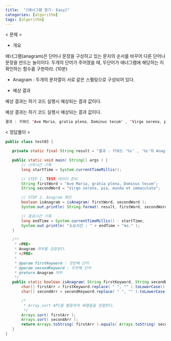 ```yaml
---
title:  "[애너그램 찾기- Easy]"
categories: [algorithm]
tags: [algorithm]
---
```


< 문제 >
 - 개요
 
 애너그램(anagram)은 단어나 문장을 구성하고 있는 문자의 순서를 바꾸어 다른 단어나 문장을 만드는 놀이이다. 
 두개의 단어가 주어졌을 때, 두단어가 애너그램에 해당하는 지 확인하는 함수를 구현하라. (10분) 
 
 * Anagram : 두개의 문자열이 서로 같은 스펠링으로 구성되어 있다.
 
 - 예상 결과
 
 예상 결과는 하기 코드 실행시 예상되는 결과 값이다.
 
 예상 결과는 하기 코드 실행시 예상되는 결과 값이다.

 ``` java
 결과 : 키워드 'Ave Maria, gratia plena, Dominus tecum' , 'Virgo serena, pia, munda et immaculata'의 Anagram 여부 >> true
 ```
 
 < 정답풀이 >
 
 ``` java
 public class test03 {

	private static final String result = "결과 : 키워드 '%s' , '%s'의 Anagram 여부 >> %s";

	public static void main( String[] args ) {
		// 시작시간 기록
		long startTime = System.currentTimeMillis();

		// STEP 1. TEST 데이터 준비
		String firstWord = "Ave Maria, gratia plena, Dominus tecum";
		String secondWord = "Virgo serena, pia, munda et immaculata";

		// STEP 2. Anagram 확인
		boolean isAnagram = isAnagram( firstWord, secondWord );
		System.out.println( String.format( result, firstWord, secondWord, isAnagram ) );

		// 종료시간 기록
		long endTime = System.currentTimeMillis() - startTime;
		System.out.println( "소요시간 : " + endTime + "ms." );
	}

	/**
	 * <PRE>
	 * Anagram 여부를 검증한다.
	 * </PRE>
	 * 
	 * @param firstKeyword : 첫번째 단어
	 * @param secondKeyword : 두번째 단어
	 * @return Anagram 여부
	 */
	public static boolean isAnagram( String firstKeyword, String secondKeyword ) {
		char[] firstArr = firstKeyword.replace( " ", "" ).toLowerCase().toCharArray();
		char[] secondArr = secondKeyword.replace( " ", "" ).toLowerCase().toCharArray();

		/*
		 * Array.sort API를 활용하여 배열들을 정렬한다.
		 */
		Arrays.sort( firstArr );
		Arrays.sort( secondArr );
		return Arrays.toString( firstArr ).equals( Arrays.toString( secondArr ) );
	}
}
```
